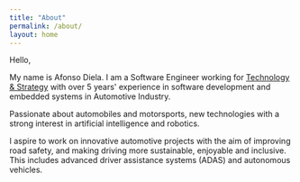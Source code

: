 ```yaml
---
title: "About"
permalink: /about/
layout: home
---
```



Hello,

My name is Afonso Diela. I am a Software Engineer working for [Technology & Strategy](https://www.technologyandstrategy.com/) with over 5 years' experience in software development and embedded systems in Automotive Industry. 

Passionate about automobiles and motorsports, new technologies with a strong interest in artificial intelligence and robotics.

I aspire to work on innovative automotive projects with the aim of improving road safety, and making driving more sustainable, enjoyable and inclusive. This includes advanced driver assistance systems (ADAS) and autonomous vehicles.

